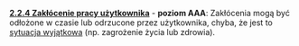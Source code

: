 [**2.2.4 Zakłócenie pracy użytkownika**](https://wcag.lepszyweb.pl/#interruptions) - **poziom AAA**: Zakłócenia mogą być odłożone w czasie lub odrzucone przez użytkownika, chyba, że jest to <a href="#" data-toggle="tooltip" data-original-title="{{site.data.glossary.zagrozenie}}">sytuacja wyjątkowa</a> (np. zagrożenie życia lub zdrowia).
